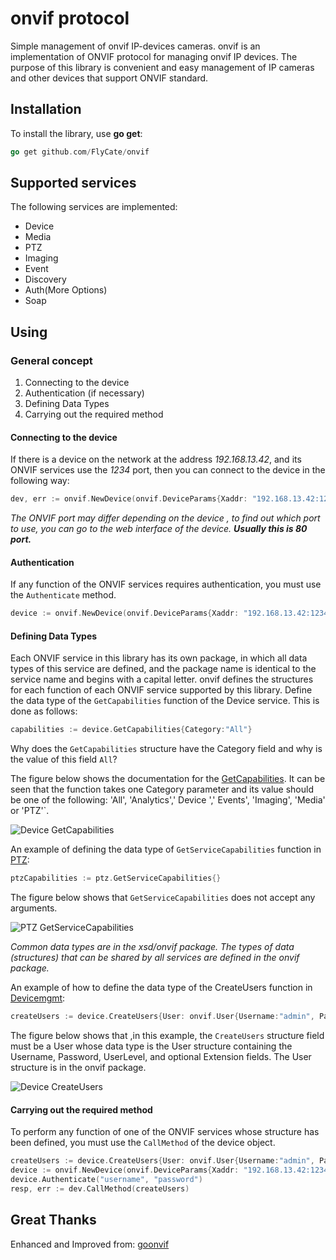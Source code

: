# onvif protocol

Simple management of onvif IP-devices cameras. onvif is an implementation of  ONVIF protocol for managing onvif IP devices. The purpose of this library is convenient and easy management of IP cameras and other devices that support ONVIF standard.

## Installation

To install the library,  use **go get**:

```go
go get github.com/FlyCate/onvif

```

## Supported services

The following services are implemented:

- Device
- Media
- PTZ
- Imaging
- Event
- Discovery
- Auth(More Options)
- Soap

## Using

### General concept

1) Connecting to the device
2) Authentication (if necessary)
3) Defining Data Types
4) Carrying out the required method

#### Connecting to the device

If there is a device on the network at the address *192.168.13.42*, and its ONVIF services use the *1234* port, then you can connect to the device in the following way:

```go
dev, err := onvif.NewDevice(onvif.DeviceParams{Xaddr: "192.168.13.42:1234"})
```

*The ONVIF port may differ depending on the device , to find out which port to use, you can go to the web interface of the device. **Usually this is 80 port.***

#### Authentication

If any function of the ONVIF services requires authentication, you must use the `Authenticate` method.

```go
device := onvif.NewDevice(onvif.DeviceParams{Xaddr: "192.168.13.42:1234", Username: "username", Password: password})
```

#### Defining Data Types

Each ONVIF service in this library has its own package, in which all data types of this service are defined, and the package name is identical to the service name and begins with a capital letter. onvif defines the structures for each function of each ONVIF service supported by this library. Define the data type of the `GetCapabilities` function of the Device service. This is done as follows:

```go
capabilities := device.GetCapabilities{Category:"All"}
```

Why does the `GetCapabilities` structure have the Category field and why is the value of this field `All`?

The figure below shows the documentation for the [GetCapabilities](https://www.onvif.org/ver10/device/wsdl/devicemgmt.wsdl). It can be seen that the function takes one Category parameter and its value should be one of the following: 'All', 'Analytics',' Device ',' Events', 'Imaging', 'Media' or 'PTZ'`.

![Device GetCapabilities](docs/img/exmp_GetCapabilities.png)

An example of defining the data type of `GetServiceCapabilities` function in [PTZ](https://www.onvif.org/ver20/ptz/wsdl/ptz.wsdl):

```go
ptzCapabilities := ptz.GetServiceCapabilities{}
```

The figure below shows that `GetServiceCapabilities` does not accept any arguments.

![PTZ GetServiceCapabilities](docs/img/GetServiceCapabilities.png)

*Common data types are in the xsd/onvif package. The types of data (structures) that can be shared by all services are defined in the onvif package.*

An example of how to define the data type of the CreateUsers function in [Devicemgmt](https://www.onvif.org/ver10/device/wsdl/devicemgmt.wsdl):

```go
createUsers := device.CreateUsers{User: onvif.User{Username:"admin", Password:"qwerty", UserLevel:"User"}}
```

The figure below shows that ,in this example, the `CreateUsers` structure field must be a User whose data type is the User structure containing the Username, Password, UserLevel, and optional Extension fields. The User structure is in the onvif package.

![Device CreateUsers](docs/img/exmp_CreateUsers.png)

#### Carrying out the required method

To perform any function of one of the ONVIF services whose structure has been defined, you must use the `CallMethod` of the device object.

```go
createUsers := device.CreateUsers{User: onvif.User{Username:"admin", Password:"qwerty", UserLevel:"User"}}
device := onvif.NewDevice(onvif.DeviceParams{Xaddr: "192.168.13.42:1234", Username: "username", Password: password})
device.Authenticate("username", "password")
resp, err := dev.CallMethod(createUsers)
```

## Great Thanks

Enhanced and Improved from: [goonvif](https://github.com/yakovlevdmv/goonvif)

